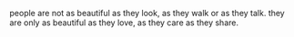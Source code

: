 people are not as beautiful as they look, 
as they walk or as they talk.
they are only as beautiful  as they love, 
as they care as they share.